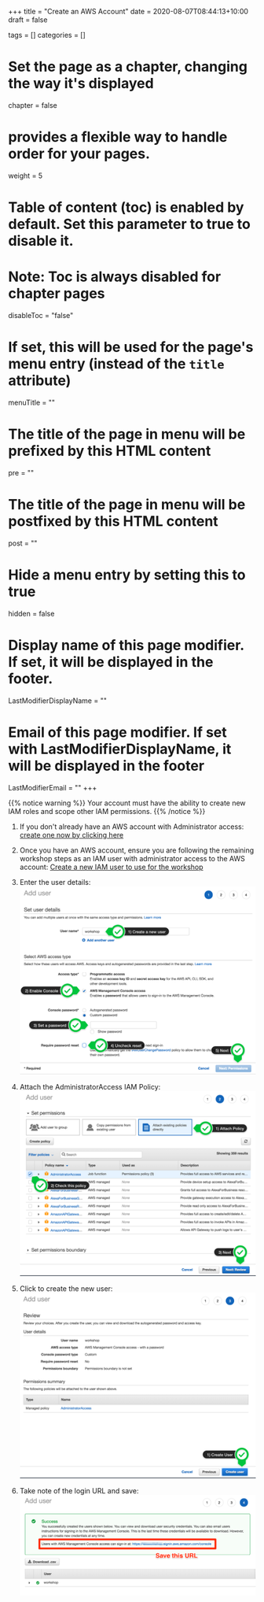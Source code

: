 +++
title = "Create an AWS Account"
date =  2020-08-07T08:44:13+10:00
draft = false

tags = []
categories = []

# Set the page as a chapter, changing the way it's displayed
chapter = false

# provides a flexible way to handle order for your pages.
weight = 5
# Table of content (toc) is enabled by default. Set this parameter to true to disable it.
# Note: Toc is always disabled for chapter pages
disableToc = "false"
# If set, this will be used for the page's menu entry (instead of the `title` attribute)
menuTitle = ""
# The title of the page in menu will be prefixed by this HTML content
pre = "<b></b>"
# The title of the page in menu will be postfixed by this HTML content
post = ""
# Hide a menu entry by setting this to true
hidden = false
# Display name of this page modifier. If set, it will be displayed in the footer.
LastModifierDisplayName = ""
# Email of this page modifier. If set with LastModifierDisplayName, it will be displayed in the footer
LastModifierEmail = ""
+++

{{% notice warning %}}
Your account must have the ability to create new IAM roles and scope other IAM permissions.
{{% /notice %}}

1. If you don't already have an AWS account with Administrator access: [create
one now by clicking here](https://aws.amazon.com/getting-started/)

1. Once you have an AWS account, ensure you are following the remaining workshop steps
as an IAM user with administrator access to the AWS account:
[Create a new IAM user to use for the workshop](https://console.aws.amazon.com/iam/home?#/users$new)

1. Enter the user details:
![Create User](iam-1-create-user.png)

1. Attach the AdministratorAccess IAM Policy:
![Attach Policy](iam-2-attach-policy.png)

1. Click to create the new user:
![Confirm User](iam-3-create-user.png)

1. Take note of the login URL and save:
![Login URL](iam-4-save-url.png)